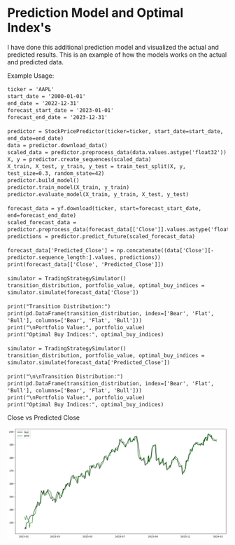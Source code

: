 # Prediction Model and Optimal Index's

I have done this additional prediction model and visualized the actual and predicted results. This is an example of how the models works on the actual and predicted data.

Example Usage:

    ticker = 'AAPL'
    start_date = '2000-01-01'
    end_date = '2022-12-31'
    forecast_start_date = '2023-01-01'
    forecast_end_date = '2023-12-31'
    
    predictor = StockPricePredictor(ticker=ticker, start_date=start_date, end_date=end_date)
    data = predictor.download_data()
    scaled_data = predictor.preprocess_data(data.values.astype('float32'))
    X, y = predictor.create_sequences(scaled_data)
    X_train, X_test, y_train, y_test = train_test_split(X, y, test_size=0.3, random_state=42)
    predictor.build_model()
    predictor.train_model(X_train, y_train)
    predictor.evaluate_model(X_train, y_train, X_test, y_test)
    
    forecast_data = yf.download(ticker, start=forecast_start_date, end=forecast_end_date)
    scaled_forecast_data = predictor.preprocess_data(forecast_data[['Close']].values.astype('float32'))
    predictions = predictor.predict_future(scaled_forecast_data)
    
    forecast_data['Predicted_Close'] = np.concatenate((data['Close'][-predictor.sequence_length:].values, predictions))
    print(forecast_data[['Close', 'Predicted_Close']])

    simulator = TradingStrategySimulator()
    transition_distribution, portfolio_value, optimal_buy_indices = simulator.simulate(forecast_data['Close'])

    print("Transition Distribution:")
    print(pd.DataFrame(transition_distribution, index=['Bear', 'Flat', 'Bull'], columns=['Bear', 'Flat', 'Bull']))
    print("\nPortfolio Value:", portfolio_value)
    print("Optimal Buy Indices:", optimal_buy_indices)

    simulator = TradingStrategySimulator()
    transition_distribution, portfolio_value, optimal_buy_indices = simulator.simulate(forecast_data['Predicted_Close'])

    print("\n\nTransition Distribution:")
    print(pd.DataFrame(transition_distribution, index=['Bear', 'Flat', 'Bull'], columns=['Bear', 'Flat', 'Bull']))
    print("\nPortfolio Value:", portfolio_value)
    print("Optimal Buy Indices:", optimal_buy_indices)


Close vs Predicted Close

![alt text](https://github.com/THARAGESHWARAN-SATHYAMOORTHY/Sigma-Internship-Coding-Challenge/blob/main/Model/img/plot1.png?raw=true)
